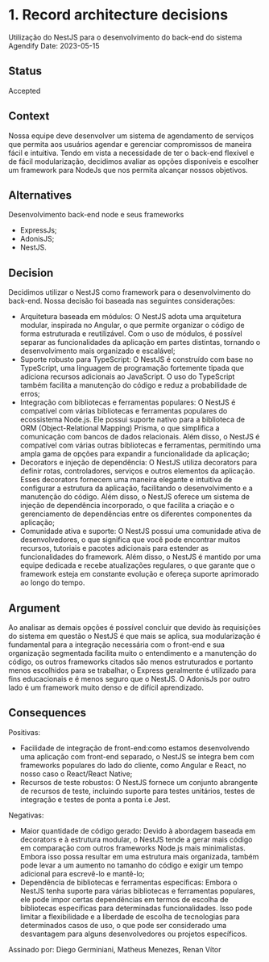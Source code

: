 # 1. Record architecture decisions

Utilização do NestJS para o desenvolvimento do back-end do sistema Agendify
Date: 2023-05-15

## Status

Accepted

## Context

Nossa equipe deve desenvolver um sistema de agendamento de serviços que permita aos usuários agendar e gerenciar compromissos de maneira fácil e intuitiva. Tendo em vista a necessidade de ter o back-end flexível e de fácil modularização, decidimos avaliar as opções disponíveis e escolher um framework para NodeJs que nos permita alcançar nossos objetivos.

## Alternatives

Desenvolvimento back-end node e seus frameworks
 - ExpressJs;
 - AdonisJS;
 - NestJS.

## Decision

Decidimos utilizar o NestJS como framework para o desenvolvimento do back-end. Nossa decisão foi baseada nas seguintes considerações:
 - Arquitetura baseada em módulos: O NestJS adota uma arquitetura modular, inspirada no Angular, o que permite organizar o código de forma estruturada e reutilizável. Com o uso de módulos, é possível separar as funcionalidades da aplicação em partes distintas, tornando o desenvolvimento mais organizado e escalável;
 - Suporte robusto para TypeScript: O NestJS é construído com base no TypeScript, uma linguagem de programação fortemente tipada que adiciona recursos adicionais ao JavaScript. O uso do TypeScript também facilita a manutenção do código e reduz a probabilidade de erros;
 - Integração com bibliotecas e ferramentas populares: O NestJS é compatível com várias bibliotecas e ferramentas populares do ecossistema Node.js. Ele possui suporte nativo para a biblioteca de ORM (Object-Relational Mapping) Prisma, o que simplifica a comunicação com bancos de dados relacionais. Além disso, o NestJS é compatível com várias outras bibliotecas e ferramentas, permitindo uma ampla gama de opções para expandir a funcionalidade da aplicação;
 - Decorators e injeção de dependência: O NestJS utiliza decorators para definir rotas, controladores, serviços e outros elementos da aplicação. Esses decorators fornecem uma maneira elegante e intuitiva de configurar a estrutura da aplicação, facilitando o desenvolvimento e a manutenção do código. Além disso, o NestJS oferece um sistema de injeção de dependência incorporado, o que facilita a criação e o gerenciamento de dependências entre os diferentes componentes da aplicação;
 - Comunidade ativa e suporte: O NestJS possui uma comunidade ativa de desenvolvedores, o que significa que você pode encontrar muitos recursos, tutoriais e pacotes adicionais para estender as funcionalidades do framework. Além disso, o NestJS é mantido por uma equipe dedicada e recebe atualizações regulares, o que garante que o framework esteja em constante evolução e ofereça suporte aprimorado ao longo do tempo.

## Argument

Ao analisar as demais opções é possível concluir que devido às requisições do sistema em questão o NestJS é que mais se aplica, sua modularização é fundamental para a integração necessária com o front-end e sua organização segmentada facilita muito o entendimento e a manutenção do código, os outros frameworks citados são menos estruturados e portanto menos escolhidos para se trabalhar, o Express geralmente é utilizado para fins educacionais e é menos seguro que o NestJS. O AdonisJs por outro lado é um framework muito denso e de difícil aprendizado.

## Consequences

Positivas:
 - Facilidade de integração de front-end:como estamos desenvolvendo uma aplicação com front-end separado, o NestJS se integra bem com frameworks populares do lado do cliente, como Angular e React, no nosso caso o React/React Native;
 - Recursos de teste robustos: O NestJS fornece um conjunto abrangente de recursos de teste, incluindo suporte para testes unitários, testes de integração e testes de ponta a ponta i.e Jest.

Negativas:
 - Maior quantidade de código gerado: Devido à abordagem baseada em decorators e à estrutura modular, o NestJS tende a gerar mais código em comparação com outros frameworks Node.js mais minimalistas. Embora isso possa resultar em uma estrutura mais organizada, também pode levar a um aumento no tamanho do código e exigir um tempo adicional para escrevê-lo e mantê-lo;
 - Dependência de bibliotecas e ferramentas específicas: Embora o NestJS tenha suporte para várias bibliotecas e ferramentas populares, ele pode impor certas dependências em termos de escolha de bibliotecas específicas para determinadas funcionalidades. Isso pode limitar a flexibilidade e a liberdade de escolha de tecnologias para determinados casos de uso, o que pode ser considerado uma desvantagem para alguns desenvolvedores ou projetos específicos.


Assinado por: Diego Germiniani, Matheus Menezes, Renan Vítor
